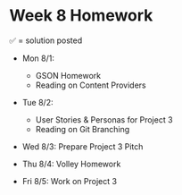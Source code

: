 # Week 8 Homework

&#x2705; = solution posted

- Mon 8/1:
  - GSON Homework
  - Reading on Content Providers
       

- Tue 8/2:
  - User Stories & Personas for Project 3
  - Reading on Git Branching


- Wed 8/3: Prepare Project 3 Pitch


- Thu 8/4: Volley Homework


- Fri 8/5: Work on Project 3

